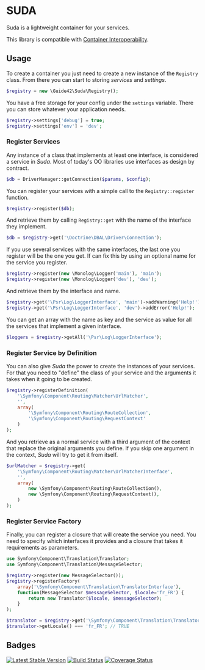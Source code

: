 SUDA
====

Suda is a lightweight container for your services.

This library is compatible with [Container Interoperability][].

[Container Interoperability]: https://github.com/container-interop/container-interop

Usage
-----

To create a container you just need to create a new instance of the `Registry`
class. From there you can start to storing *services* and *settings*.

```php
$registry = new \Guide42\Suda\Registry();
```

You have a free storage for your config under the `settings` variable. There
you can store whatever your application needs.

```php
$registry->settings['debug'] = true;
$registry->settings['env'] = 'dev';
```

### Register Services

Any instance of a class that implements at least one interface, is considered a
service in *Suda*. Most of today's OO libraries use interfaces as design by
contract.

```php
$db = DriverManager::getConnection($params, $config);
```

You can register your services with a simple call to the `Registry::register`
function.

```php
$registry->register($db);
```

And retrieve them by calling `Registry::get` with the name of the interface
they implement.

```php
$db = $registry->get('\Doctrine\DBAL\Driver\Connection');
```

If you use several services with the same interfaces, the last one you
register will be the one you get. If can fix this by using an optional name
for the service you register.

```php
$registry->register(new \Monolog\Logger('main'), 'main');
$registry->register(new \Monolog\Logger('dev'), 'dev');
```

And retrieve them by the interface and name.

```php
$registry->get('\Psr\Log\LoggerInterface', 'main')->addWarning('Help!');
$registry->get('\Psr\Log\LoggerInterface', 'dev')->addError('Help!');
```

You can get an array with the name as key and the service as value for all the
services that implement a given interface.

```php
$loggers = $registry->getAll('\Psr\Log\LoggerInterface');
```

### Register Service by Definition

You can also give *Suda* the power to create the instances of your services.
For that you need to "define" the class of your service and the arguments it
takes when it going to be created.

```php
$registry->registerDefinition(
    '\Symfony\Component\Routing\Matcher\UrlMatcher',
    '',
    array(
        '\Symfony\Component\Routing\RouteCollection',
        '\Symfony\Component\Routing\RequestContext'
    )
);
```

And you retrieve as a normal service with a third argument of the context that
replace the original arguments you define. If you skip one argument in the
context, *Suda* will try to get it from itself.

```php
$urlMatcher = $registry->get(
    '\Symfony\Component\Routing\Matcher\UrlMatcherInterface',
    '',
    array(
        new \Symfony\Component\Routing\RouteCollection(),
        new \Symfony\Component\Routing\RequestContext(),
    )
);
```

### Register Service Factory

Finally, you can register a closure that will create the service you need. You
need to specify which interfaces it provides and a closure that takes it
requirements as parameters.

```php
use Symfony\Component\Translation\Translator;
use Symfony\Component\Translation\MessageSelector;

$registry->register(new MessageSelector());
$registry->registerFactory(
    array('\Symfony\Component\Translation\TranslatorInterface'),
    function(MessageSelector $messageSelector, $locale='fr_FR') {
        return new Translator($locale, $messageSelector);
    }
);

$translator = $registry->get('\Symfony\Component\Translation\TranslatorInterface');
$translator->getLocale() === 'fr_FR'; // TRUE
```

Badges
------

[![Latest Stable Version](https://poser.pugx.org/guide42/suda/v/stable.svg)](https://packagist.org/packages/guide42/suda)
[![Build Status](https://travis-ci.org/guide42/suda.svg?branch=master)](https://travis-ci.org/guide42/suda)
[![Coverage Status](https://img.shields.io/coveralls/guide42/suda.svg)](https://coveralls.io/r/guide42/suda)